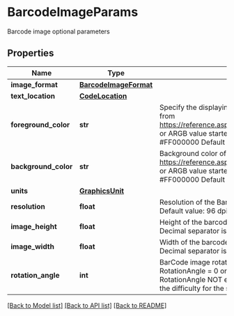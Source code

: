 # BarcodeImageParams

Barcode image optional parameters

## Properties

Name | Type | Description | Notes
---- | ---- | ----------- | -----
**image_format** | [**BarcodeImageFormat**](BarcodeImageFormat.md) |  | [optional] 
**text_location** | [**CodeLocation**](CodeLocation.md) |  | [optional] 
**foreground_color** | **str** | Specify the displaying bars and content Color. Value: Color name from https://reference.aspose.com/drawing/net/system.drawing/color/ or ARGB value started with #. For example: AliceBlue or #FF000000 Default value: Black. | [optional] [default to 'Black']
**background_color** | **str** | Background color of the barcode image. Value: Color name from https://reference.aspose.com/drawing/net/system.drawing/color/ or ARGB value started with #. For example: AliceBlue or #FF000000 Default value: White. | [optional] [default to 'White']
**units** | [**GraphicsUnit**](GraphicsUnit.md) |  | [optional] 
**resolution** | **float** | Resolution of the BarCode image. One value for both dimensions. Default value: 96 dpi. Decimal separator is dot. | [optional] 
**image_height** | **float** | Height of the barcode image in given units. Default units: pixel. Decimal separator is dot. | [optional] 
**image_width** | **float** | Width of the barcode image in given units. Default units: pixel. Decimal separator is dot. | [optional] 
**rotation_angle** | **int** | BarCode image rotation angle, measured in degree, e.g. RotationAngle &#x3D; 0 or RotationAngle &#x3D; 360 means no rotation. If RotationAngle NOT equal to 90, 180, 270 or 0, it may increase the difficulty for the scanner to read the image. Default value: 0. | [optional] 

[[Back to Model list]](../README.md#documentation-for-models) [[Back to API list]](../README.md#documentation-for-api-endpoints) [[Back to README]](../README.md)
